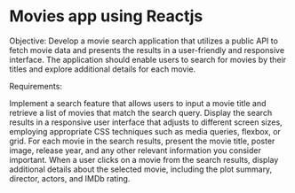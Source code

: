# Movies app using Reactjs

Objective: Develop a movie search application that utilizes a public API to fetch movie data and presents the results in a user-friendly and responsive interface. The application should enable users to search for movies by their titles and explore additional details for each movie.

Requirements:

Implement a search feature that allows users to input a movie title and retrieve a list of movies that match the search query.
Display the search results in a responsive user interface that adjusts to different screen sizes, employing appropriate CSS techniques such as media queries, flexbox, or grid.
For each movie in the search results, present the movie title, poster image, release year, and any other relevant information you consider important.
When a user clicks on a movie from the search results, display additional details about the selected movie, including the plot summary, director, actors, and IMDb rating.




